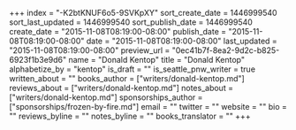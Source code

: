 +++
index = "-K2btKNUF6o5-9SVKpXY"
sort_create_date = 1446999540
sort_last_updated = 1446999540
sort_publish_date = 1446999540
create_date = "2015-11-08T08:19:00-08:00"
publish_date = "2015-11-08T08:19:00-08:00"
date = "2015-11-08T08:19:00-08:00"
last_updated = "2015-11-08T08:19:00-08:00"
preview_url = "0ec41b7f-8ea2-9d2c-b825-6923f1b3e9d6"
name = "Donald Kentop"
title = "Donald Kentop"
alphabetize_by = "kentop"
is_draft = ""
is_seattle_pnw_writer = true
written_about = ""
books_author = ["writers/donald-kentop.md"]
reviews_about = ["writers/donald-kentop.md"]
notes_about = ["writers/donald-kentop.md"]
sponsorships_author = ["sponsorships/frozen-by-fire.md"]
email = ""
twitter = ""
website = ""
bio = ""
reviews_byline = ""
notes_byline = ""
books_translator = ""
+++
